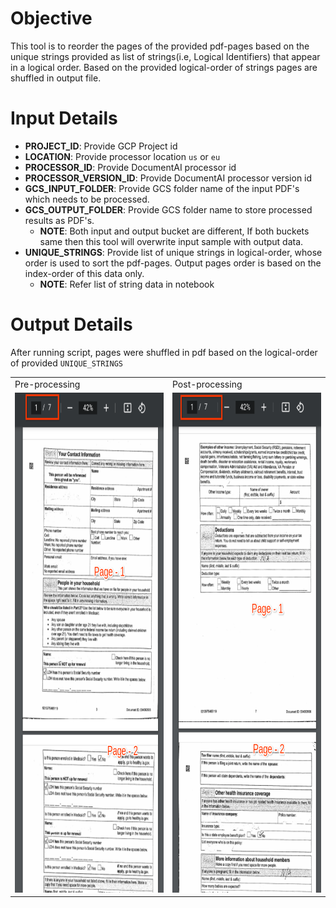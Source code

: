 # Objective
This tool is to reorder the pages of the provided pdf-pages based on the unique strings provided as list of strings(i.e, Logical Identifiers) that appear in a logical order. Based on the provided logical-order of strings pages are shuffled in output file.

# Input Details
* **PROJECT_ID**: Provide GCP Project id
* **LOCATION**: Provide processor location `us` or `eu`
* **PROCESSOR_ID**: Provide DocumentAI processor id
* **PROCESSOR_VERSION_ID**: Provide DocumentAI processor version id
* **GCS_INPUT_FOLDER**: Provide GCS folder name of the input PDF's which needs to be processed.
* **GCS_OUTPUT_FOLDER**: Provide GCS folder name to store processed results as PDF's.
    * **NOTE**: Both input and output bucket are different, If both buckets same then this tool will overwrite input sample with output data.
* **UNIQUE_STRINGS**: Provide list of unique strings in logical-order, whose order is used to sort the pdf-pages. Output pages order is based on the index-order of this data only.
    * **NOTE**: Refer list of string data in notebook

# Output Details
After running script, pages were shuffled in pdf based on the logical-order of provided `UNIQUE_STRINGS`

<table>
<tr>
<td> Pre-processing</td>
<td> Post-processing</td>
</tr>
<tr>
<td><img src="./images/pre_processing_sample.png" width=400 height=800></td>
<td><img src="./images/post_processing_sample.png" width=400 height=800></td>
</tr>
</table>